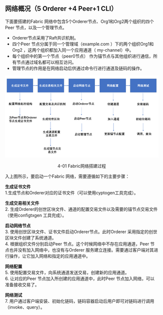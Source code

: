 ## 网络概况（5 Orderer +4 Peer+1 CLI）
下面要搭建的Fabric 网络中包含5个Orderer节点、Org1和Org2两个组织的四个Peer 节点，以及一个管理节点。

* Orderer节点采用了Raft共识机制。
* 四个Peer 节点分属于同一个管理域（example.com ）下的两个组织Org1和Org2 ，这两个组织都加入同一个应用通道（ my-channel）中。
* 每个组织中的第一个节点（peer0节点） 作为锚节点与其他组织进行通信，所有节点通过域名都可以相互访问。
* 管理节点的作用是在网络启动后供通过命令行进行通道及链码的操作。

<div align=center>


![Fabric网络搭建过程](./pic/fabric_network_setup.png "Fabric网络搭建过程") 

4-01 Fabric网络搭建过程
</div>

入上图所示，要启动一个Fabric 网络，需要遵循如下的主要步骤：

**生成证书文件**  
1.生成节点和Orderer对应的证书文件（可以使用cyptogen工具完成）。

**生成交易相关文件**   
2. 生成Orderer的创世区块文件、通道的配置交易文件以及需要的锚节点交易文件（使用configtxgen 工具完成）。

**启动网络节点**   
3. 使用创世区块文件、证书文件启动Orderer节点。此时Orderer 采用指定的创世区块文件创建了系统通道。  
4. 根据组织文件分别启动Peer 节点。这个时候网络中不存在应用通道，Peer 节点也并没有加入网络中，也没有与Orderer 服务建立连接。需要通过客户端对其进行操作，让它加入网络和指定的应用通道中。
 
**网络配置**   
5. 使用配置交易文件，向系统通道发送交易，创建新的应用通道。  
6. 让对应的Peer 节点加入所创建的应用通道中，此时Peer 节点加入网络，可以准备接收交易了。

**网络测试**   
7. 用户通过客户端安装、初始化链码，链码容器启动后用户即可对链码进行调用（invoke、query）。
